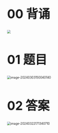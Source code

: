 # 00 背诵

<img src="https://cvp.oss-cn-shanghai.aliyuncs.com/picgo/202403040843648.png" style="zoom:50%;" />



# 01 题目

<img src="https://cvp.oss-cn-shanghai.aliyuncs.com/picgo/202403031500206.png" alt="image-20240303150040140" style="zoom:50%;" />



# 02 答案

<img src="https://cvp.oss-cn-shanghai.aliyuncs.com/picgo/202403221713034.png" alt="image-20240322171340710" style="zoom:50%;" />


